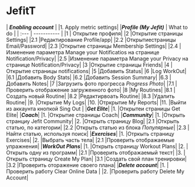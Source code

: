 # JefitT 
| ***Enabling account*** |
|1. Apply metric settings|
|***Profile (My Jefit)*** | What to do |
|  :---   | ----------- |
|1 | Открытие профиля|
|2 |Открытие страницы Settings|
|2.1 |Редактирование Profile/app|
|2.2 |Открытиестраницы Email/Password|
|2.3 |Открытие страницы Membership Settings|
|2.4 |Изменение параметра Manage your Notificatios на странице Notification/Privacy|
|2.5 |Изменение параметра Manage your Privacy на странице Notification/Privacy|
|3 |Открытие страницы Friends|
|4 |Открытие страницы notifications|
|5 |Добавить Status|
|6 |Log WorkOut|
|6.1 |Добавить Body Stats|
|6.2 |Добавить Session Summary|
|6.3 |Добавить Notes|
|7 |Загрузить фото прогресса *Progress Photo*|
|7.1 |Проверить отображение загруженного фото|
|8 |My Routines|
|8.1 |Создать новый Routine|
|8.2 |Редактирвоать Routine|
|8.3 |Удалить Routine|
|9. |Открытие My Logs|
|10. |Отркрытие My Reports|
|11. |Выйти из аккаунта кнопкой Sing Out |
|***Get Elite***|
|1. |Открытеи страницы Get Elite|
|***Coach***|
|1. |Открытие страницы Coach|
|***Community***|
|1. |Открыть странциу Jefit Community|
|2. |Открыть страницу Blog|
|2.1 |Открыть статью, по категории|
|2.2 |Открыть статью из блока *Популярные*|
|2.3 |Найти статью, используя поиск|
|***Exercises***|
|1. |Отркыть страницу Exercises|
|2. |Выбрать часть тела|
|2.1 |Проверить отображаемые упражнения|
|***WorkOut Plans***|
|1. |Открыть страницу Workout Plans|
|2. |Открыть одну из программ|
|2.1 |Проверить отображаемый текст|
|3. |Открыть страницу Create My Plan|
|3.1 |Создать свой план тренировки|
|3.2 |Проверить оторажение своего плана|
|***Delete account***|
|1. |Проверить работу Clear Online Data |
|2. |Проверить работу Delete My Account|

